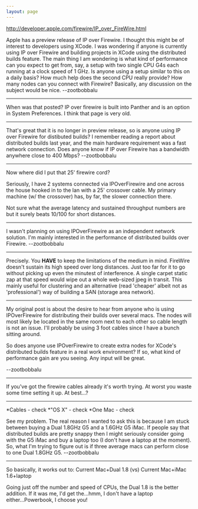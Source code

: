 ```yaml
---
layout: page
---
```


http://developer.apple.com/firewire/IP_over_FireWire.html

Apple has a preview release of IP over Firewire. I thought this might be of interest to developers using XCode. I was wondering if anyone is currently using IP over Firewire and building projects in XCode using the distributed builds feature. The main thing I am wondering is what kind of performance can you expect to get from, say, a setup with two single CPU G4s each running at a clock speed of 1 GHz. Is anyone using a setup similar to this on a daily basis? How much help does the second CPU really provide? How many nodes can you connect with Firewire? Basically, any discussion on the subject would be nice. --zootbobbalu

----

When was that posted? IP over firewire is built into Panther and is an option in System Preferences. I think that page is very old.

----

That's great that it is no longer in preview release, so is anyone using IP over Firewire for distibuted builds? I remember reading a report about distributed builds last year, and the main hardware requirement was a fast network connection. Does anyone know if IP over Firewire has a bandwidth anywhere close to 400 Mbps? --zootbobbalu

----

Now where did I put that 25' firewire cord?

Seriously, I have 2 systems connected via IPOverFirewire and one across the house hooked in to the lan with a 25' crossover cable. My primary machine (w/ the crossover)  has, by far, the slower connection there.

Not sure what the average latency and sustained throughput numbers are but it surely beats 10/100 for short distances.

----

I wasn't planning on using IPOverFirewire as an independent network solution. I'm mainly interested in the performance of distributed builds over Firewire. --zootbobbalu

----

Precisely. You **HAVE** to keep the limitations of the medium in mind. FireWire doesn't sustain its high speed over long distances. Just too far for it to go without picking up even the minutest of interference. A single carpet static zap at that speed would wipe out a whole web-sized jpeg in transit. This mainly useful for clustering and an alternative (read 'cheaper' albeit not as 'professional') way of building a SAN (storage area network).

----

My original post is about the desire to hear from anyone who is using IPOverFirewire for distributing their builds over several macs. The nodes will most likely be located in the same room next to each other so cable length is not an issue. I'll probably be using 3 foot cables since I have a bunch sitting around. 

So does anyone use IPOverFirewire to create extra nodes for XCode's distributed builds feature in a real work environment? If so, what kind of performance gain are you seeing. Any input will be great.

--zootbobbalu

----

If you've got the firewire cables already it's worth trying. At worst you waste some time setting it up. At best...?

----


*Cables - check
*"OS X" - check
*One Mac - check


See my problem. The real reason I wanted to ask this is because I am stuck between buying a Dual 1.8GHz G5 and a 1.6GHz G5 iMac. If people say that distributed builds are pretty snappy then I might seriously consider going with the G5 iMac and buy a laptop too (I don't have a laptop at the moment). So, what I'm trying to figure out is if three average macs can perform close to one Dual 1.8GHz G5. --zootbobbalu 

----

So basically, it works out to: Current Mac+Dual 1.8 (vs) Current Mac+iMac 1.6+laptop

Going just off the number and speed of CPUs, the Dual 1.8 is the better addition. If it was me, I'd get the...hmm, I don't have a laptop either...Powerbook, I choose you!
